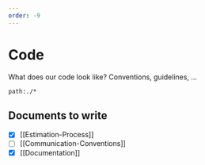 ```yaml
---
order: -9
---
```


# Code

What does our code look like? Conventions, guidelines, …

```query
path:./*
```

## Documents to write

- [x] [[Estimation-Process]]
- [ ] [[Communication-Conventions]]
- [x] [[Documentation]]
